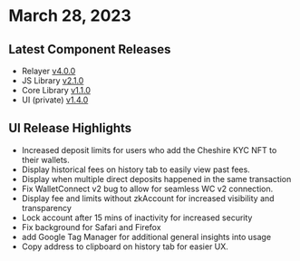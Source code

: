 # March 28, 2023

## Latest Component Releases

* Relayer [v4.0.0](https://github.com/zkBob/zeropool-relayer/releases/tag/v4.0.0)
* JS Library [v2.1.0](https://github.com/zkBob/zkbob-client-js/releases)
* Core Library [v1.1.0](https://github.com/zkBob/libzeropool-zkbob/releases/tag/1.1.0)
* UI (private) [v1.4.0 ](https://github.com/zkBob/zkbob-ui/releases/tag/v1.4.0)

## UI Release Highlights

* Increased deposit limits for users who add the Cheshire KYC NFT to their wallets.
* Display historical fees on history tab to easily view past fees.
* Display when multiple direct deposits happened in the same transaction&#x20;
* Fix WalletConnect v2 bug to allow for seamless WC v2 connection.
* Display fee and limits without zkAccount for increased visibility and transparency
* Lock account after 15 mins of inactivity for increased security
* Fix background for Safari and Firefox
* add Google Tag Manager for additional general insights into usage
* Copy address to clipboard on history tab for easier UX.

